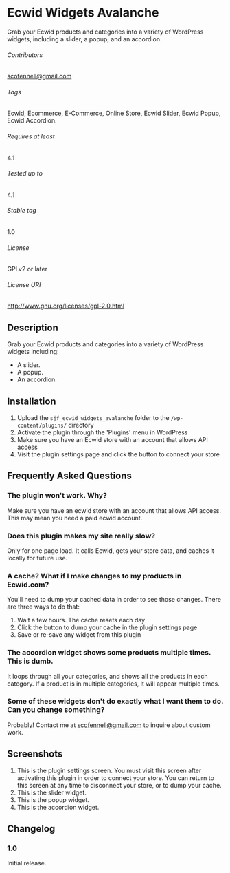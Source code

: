 Ecwid Widgets Avalanche
=======================

Grab your Ecwid products and categories into a variety of WordPress widgets, including a slider, a popup, and an accordion.

###### Contributors
scofennell@gmail.com

###### Tags
Ecwid, Ecommerce, E-Commerce, Online Store, Ecwid Slider, Ecwid Popup, Ecwid Accordion.

###### Requires at least
4.1

###### Tested up to
4.1

###### Stable tag
1.0

###### License
GPLv2 or later

###### License URI
http://www.gnu.org/licenses/gpl-2.0.html

Description
-----------

Grab your Ecwid products and categories into a variety of WordPress widgets including:

*   A slider.
*   A popup.
*   An accordion.

Installation
------------

1. Upload the `sjf_ecwid_widgets_avalanche` folder to the `/wp-content/plugins/` directory
2. Activate the plugin through the 'Plugins' menu in WordPress
3. Make sure you have an Ecwid store with an account that allows API access
4. Visit the plugin settings page and click the button to connect your store

Frequently Asked Questions
--------------------------

### The plugin won't work.  Why?
Make sure you have an ecwid store with an account that allows API access.  This may mean you need a paid ecwid account.

### Does this plugin makes my site really slow?
Only for one page load.  It calls Ecwid, gets your store data, and caches it locally for future use.

### A cache?  What if I make changes to my products in Ecwid.com?
You'll need to dump your cached data in order to see those changes.  There are three ways to do that:

1. Wait a few hours.  The cache resets each day
2. Click the button to dump your cache in the plugin settings page
3. Save or re-save any widget from this plugin

### The accordion widget shows some products multiple times.  This is dumb.
It loops through all your categories, and shows all the products in each category.  If a product is in multiple categories, it will appear multiple times.

### Some of these widgets don't do exactly what I want them to do. Can you change something?
Probably!  Contact me at scofennell@gmail.com to inquire about custom work.

Screenshots
-----------

1. This is the plugin settings screen.  You must visit this screen after activating this plugin in order to connect your store.  You can return to this screen at any time to disconnect your store, or to dump your cache.
2. This is the slider widget.
3. This is the popup widget.
4. This is the accordion widget.

Changelog
---------

### 1.0
Initial release.